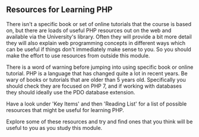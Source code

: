 ## Resources for Learning PHP
There isn't a specific book or set of online tutorials that the course is based on, but there are loads of useful PHP resources out on the web and available via the University's library. Often they will provide a bit more detail they will also explain web programming concepts in different ways which can be useful if things don't immediately make sense to you. So you should make the effort to use resources from outside this module.

There is a word of warning before jumping into using specific book or online tutorial. PHP is a language that has changed quite a lot in recent years. Be wary of books or tutorials that are older than 5 years old. Specifically you should check they are focused on PHP 7, and if working with databases they should ideally use the PDO database extension.  

Have a look under 'Key Items' and then 'Reading List' for a list of possible resources that might be useful for learning PHP.

Explore some of these resources and try and find ones that you think will be useful to you as you study this module.
